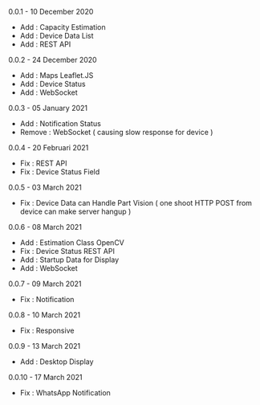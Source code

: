 0.0.1 - 10 December 2020
- Add : Capacity Estimation
- Add : Device Data List
- Add : REST API 

0.0.2 - 24 December 2020
- Add : Maps Leaflet.JS
- Add : Device Status
- Add : WebSocket

0.0.3 - 05 January 2021
- Add : Notification Status
- Remove : WebSocket ( causing slow response for device )

0.0.4 - 20 Februari 2021
- Fix : REST API
- Fix : Device Status Field

0.0.5 - 03 March 2021
- Fix : Device Data can Handle Part Vision ( one shoot HTTP POST from device can make server hangup )

0.0.6 - 08 March 2021
+ Add : Estimation Class OpenCV
+ Fix : Device Status REST API
+ Add : Startup Data for Display
+ Add : WebSocket

0.0.7 - 09 March 2021
+ Fix : Notification 

0.0.8 - 10 March 2021
+ Fix : Responsive 

0.0.9 - 13 March 2021
* Add : Desktop Display

0.0.10 - 17 March 2021
* Fix : WhatsApp Notification